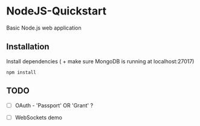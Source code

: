 # NodeJS-Quickstart
Basic Node.js web application

## Installation

Install dependencies ( + make sure MongoDB is running at localhost:27017)

```
npm install
```


## TODO

- [ ] OAuth - 'Passport' OR 'Grant' ?
- [ ] WebSockets demo

 